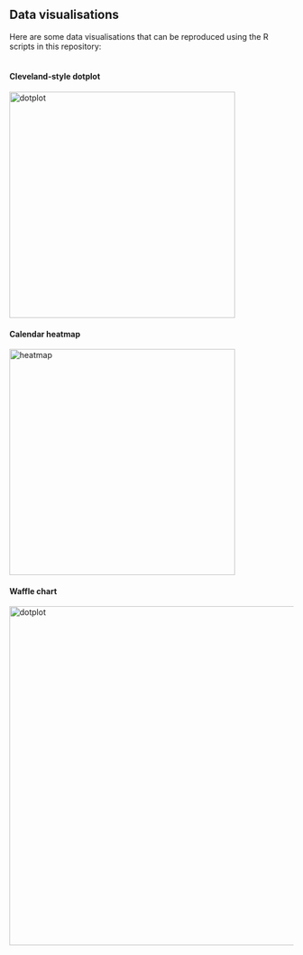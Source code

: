 
## Data visualisations

Here are some data visualisations that can be reproduced using the R scripts in this repository:
<br>
<br>

#### Cleveland-style dotplot 
<img src="https://github.com/cat-lord/crime_analysis/blob/master/images/dotplot.png" alt="dotplot" width="400">

#### Calendar heatmap
<img src="https://github.com/cat-lord/crime_analysis/blob/master/images/calendar_heatmap.png" alt="heatmap" width="400">

#### Waffle chart
<img src="https://github.com/cat-lord/crime_analysis/blob/master/images/waffle_chart.png" alt="dotplot" width="600">
